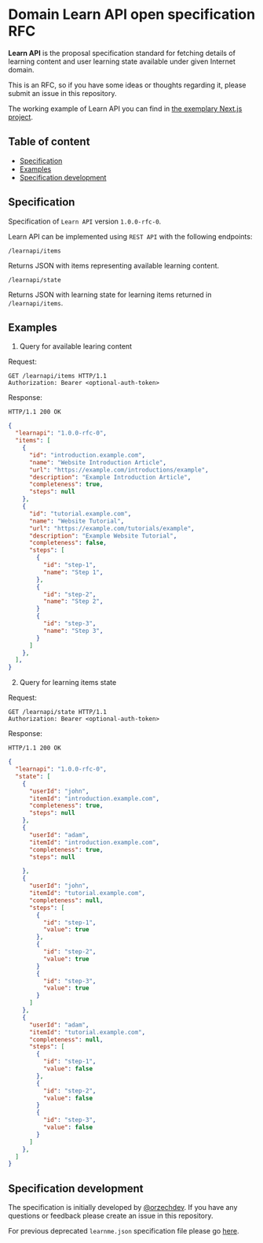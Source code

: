 # Domain Learn API open specification RFC

<b>Learn API</b> is the proposal specification standard for fetching details of learning content and user learning state available under given Internet domain.

This is an RFC, so if you have some ideas or thoughts regarding it, please submit an issue in this repository.

The working example of Learn API you can find in [the exemplary Next.js project](https://github.com/orzechdev/learn-api-example).

## Table of content

- [Specification](#specification)
- [Examples](#examples)
- [Specification development](#specification-development)

## Specification

Specification of `Learn API` version `1.0.0-rfc-0`.

Learn API can be implemented using `REST API` with the following endpoints:

`/learnapi/items`

Returns JSON with items representing available learning content.

`/learnapi/state`

Returns JSON with learning state for learning items returned in `/learnapi/items`.

## Examples

1. Query for available learing content

Request:

```http
GET /learnapi/items HTTP/1.1
Authorization: Bearer <optional-auth-token>
```

Response:

```http
HTTP/1.1 200 OK
```

```json
{
  "learnapi": "1.0.0-rfc-0",
  "items": [
    {
      "id": "introduction.example.com",
      "name": "Website Introduction Article",
      "url": "https://example.com/introductions/example",
      "description": "Example Introduction Article",
      "completeness": true,
      "steps": null
    },
    {
      "id": "tutorial.example.com",
      "name": "Website Tutorial",
      "url": "https://example.com/tutorials/example",
      "description": "Example Website Tutorial",
      "completeness": false,
      "steps": [
        {
          "id": "step-1",
          "name": "Step 1",
        },
        {
          "id": "step-2",
          "name": "Step 2",
        }
        {
          "id": "step-3",
          "name": "Step 3",
        }
      ]
    },
  ],
}
```

2. Query for learning items state

Request:

```http
GET /learnapi/state HTTP/1.1
Authorization: Bearer <optional-auth-token>
```

Response:

```http
HTTP/1.1 200 OK
```

```json
{
  "learnapi": "1.0.0-rfc-0",
  "state": [
    {
      "userId": "john",
      "itemId": "introduction.example.com",
      "completeness": true,
      "steps": null
    },
    {
      "userId": "adam",
      "itemId": "introduction.example.com",
      "completeness": true,
      "steps": null

    },
    {
      "userId": "john",
      "itemId": "tutorial.example.com",
      "completeness": null,
      "steps": [
        {
          "id": "step-1",
          "value": true
        },
        {
          "id": "step-2",
          "value": true
        }
        {
          "id": "step-3",
          "value": true
        }
      ]
    },
    {
      "userId": "adam",
      "itemId": "tutorial.example.com",
      "completeness": null,
      "steps": [
        {
          "id": "step-1",
          "value": false
        },
        {
          "id": "step-2",
          "value": false
        }
        {
          "id": "step-3",
          "value": false
        }
      ]
    },
  ]
}
```

## Specification development

The specification is initially developed by [@orzechdev](https://github.com/orzechdev). If you have any questions or feedback please create an issue in this repository.

For previous deprecated `learnme.json` specification file please go [here](LEARNME.md).
